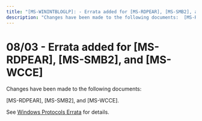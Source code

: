 ```yaml
---
title: "[MS-WININTBLOGLP]: - Errata added for [MS-RDPEAR], [MS-SMB2], and [MS-WCCE]"
description: "Changes have been made to the following documents:  [MS-RDPEAR], [MS-SMB2], and [MS-WCCE].  See Windows Protocols Errata for details."
---
```


# 08/03 - Errata added for [MS-RDPEAR], [MS-SMB2], and [MS-WCCE]

<p> </p>
<p>Changes have been made to the following documents:</p>

<p>[MS-RDPEAR], [MS-SMB2], and [MS-WCCE].</p>

<p>See <span><a href="/openspecs/windows_protocols/MS-WINERRATA/314fe022-28ea-4bd9-93ac-7941ecf9ca10">Windows
Protocols Errata</a></span> for details.</p>


                